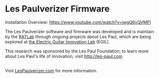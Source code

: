 # Les Paulverizer Firmware

Installation Overview: https://www.youtube.com/watch?v=iwgQ6vQVMFI

The Les Paulverizer software and firmware was developed and is maintain by the [RATLab](http://ratlab.wpi.edu) through ongoing projects about Les Paul, which are being explored at [the Electric Guitar Innovation Lab](http://electricguitarinnovationlab.org/lespaul) (EGIL).<br>

This research was sponsored by the Les Paul Foundation; to learn more about Les Paul's life of innovation, visit http://les-paul.com <br>
<br>

Visit [LesPaulverizer.com](http://lespaulverizer.com) for more information. 
